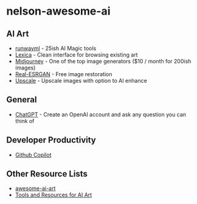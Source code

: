 # nelson-awesome-ai

## AI Art 
- [runwayml](https://runwayml.com/) - 25ish AI Magic tools
- [Lexica](https://lexica.art/) - Clean interface for browsing existing art 
- [Midjourney](https://midjourney.com/showcase/recent/) - One of the top image generators ($10 / month for 200ish images)
- [Real-ESRGAN](https://github.com/xinntao/Real-ESRGAN) - Free image restoration 
- [Upscale](https://www.upscale.media/upload) - Upscale images with option to AI enhance 

## General
- [ChatGPT](https://chat.openai.com/auth/login) - Create an OpenAI account and ask any question you can think of

## Developer Productivity
- [Github Copilot](https://github.com/features/copilot)

## Other Resource Lists
- [awesome-ai-art](https://github.com/jonathandinu/awesome-ai-art)
- [Tools and Resources for AI Art](https://pharmapsychotic.com/tools.html)
